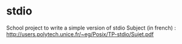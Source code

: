 stdio
=====

School project to write a simple version of stdio
Subject (in french) : http://users.polytech.unice.fr/~eg/Posix/TP-stdio/Sujet.pdf
